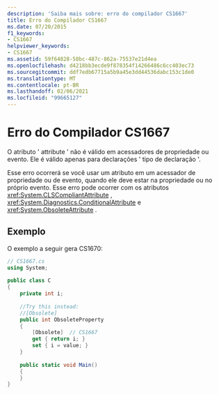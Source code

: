 ```yaml
---
description: 'Saiba mais sobre: erro do compilador CS1667'
title: Erro do Compilador CS1667
ms.date: 07/20/2015
f1_keywords:
- CS1667
helpviewer_keywords:
- CS1667
ms.assetid: 59f64828-58bc-487c-862a-75537e21d4ea
ms.openlocfilehash: d4218bb3ecde9f878354f14266486c6cc403ec73
ms.sourcegitcommit: ddf7edb67715a5b9a45e3dd44536dabc153c1de0
ms.translationtype: MT
ms.contentlocale: pt-BR
ms.lasthandoff: 02/06/2021
ms.locfileid: "99665127"
---
```

# <a name="compiler-error-cs1667"></a>Erro do Compilador CS1667

O atributo ' attribute ' não é válido em acessadores de propriedade ou evento. Ele é válido apenas para declarações ' tipo de declaração '.  
  
 Esse erro ocorrerá se você usar um atributo em um acessador de propriedade ou de evento, quando ele deve estar na propriedade ou no próprio evento. Esse erro pode ocorrer com os atributos <xref:System.CLSCompliantAttribute> , <xref:System.Diagnostics.ConditionalAttribute> e <xref:System.ObsoleteAttribute> .  
  
## <a name="example"></a>Exemplo  

 O exemplo a seguir gera CS1670:  
  
```csharp  
// CS1667.cs  
using System;  
  
public class C  
{  
    private int i;  
  
    //Try this instead:  
    //[Obsolete]  
    public int ObsoleteProperty  
    {  
        [Obsolete]  // CS1667  
        get { return i; }  
        set { i = value; }  
    }  
  
    public static void Main()  
    {  
    }  
}  
```
